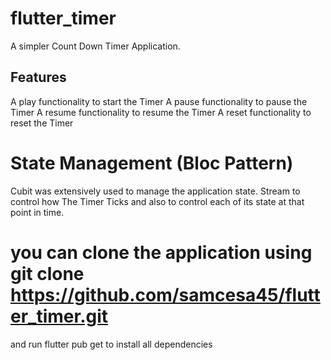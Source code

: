 # flutter_timer

A simpler Count Down Timer Application.

## Features

A play functionality to start the Timer
A pause functionality to pause the Timer
A resume functionality to resume the Timer
A reset functionality to reset the Timer


# State Management (Bloc Pattern) 
Cubit was extensively used to manage the application state.
Stream to control how The Timer Ticks and also to control 
each of its state at that point in time.

# you can clone the application  using git clone https://github.com/samcesa45/flutter_timer.git 
and run flutter pub get to install all dependencies


